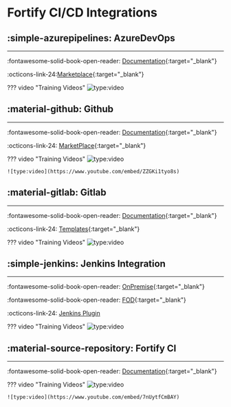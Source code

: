 # Fortify CI/CD Integrations

## :simple-azurepipelines: AzureDevOps
---

:fontawesome-solid-book-open-reader: [Documentation](https://www.microfocus.com/documentation/fortify-azure-devops-extension/){:target="_blank"}

:octicons-link-24:[Marketplace](https://marketplace.visualstudio.com/search?term=fortify&target=AzureDevOps&category=All%20categories&sortBy=Relevance){:target="_blank"}

??? video "Training Videos"
    ![type:video](https://www.youtube.com/embed/C1MOHwL4Ov0)

## :material-github: Github
---

:fontawesome-solid-book-open-reader: [Documentation](https://github.com/marketplace?type=actions&query=fortify+){:target="_blank"}

:octicons-link-24: [MarketPlace](https://github.com/marketplace?type=&verification=&query=fortify+){:target="_blank"}

??? video "Training Videos"
    ![type:video](https://www.youtube.com/embed/e_bCa77vCNw)

    ![type:video](https://www.youtube.com/embed/ZZGKi1tyo8s)


## :material-gitlab: Gitlab
---

:fontawesome-solid-book-open-reader: [Documentation](https://www.microfocus.com/en-us/fortify-integrations/gitlab){:target="_blank"}

:octicons-link-24: [Templates](https://gitlab.com/Fortify/gitlab-ci-templates){:target="_blank"}

??? video "Training Videos"
    ![type:video](https://www.youtube.com/embed/0gj69cpxnQ8)

## :simple-jenkins: Jenkins Integration
---

:fontawesome-solid-book-open-reader: [OnPremise](https://www.microfocus.com/documentation/fortify-jenkins-plugin/){:target="_blank"}

:fontawesome-solid-book-open-reader: [FOD](https://www.microfocus.com/documentation/fortify-on-demand-jenkins-plugin/){:target="_blank"}

:octicons-link-24: [Jenkins Plugin](https://plugins.jenkins.io/fortify/)

??? video "Training Videos"
    ![type:video](https://www.youtube.com/embed/zrTvd2qxOsg)

## :material-source-repository: Fortify CI
---

:fontawesome-solid-book-open-reader: [Documentation](https://github.com/fortify-ps/fcli){:target="_blank"}

??? video "Training Videos"
    ![type:video](https://www.youtube.com/embed/6-6ZGZbFHDw)

    ![type:video](https://www.youtube.com/embed/7nUytfCmBAY)